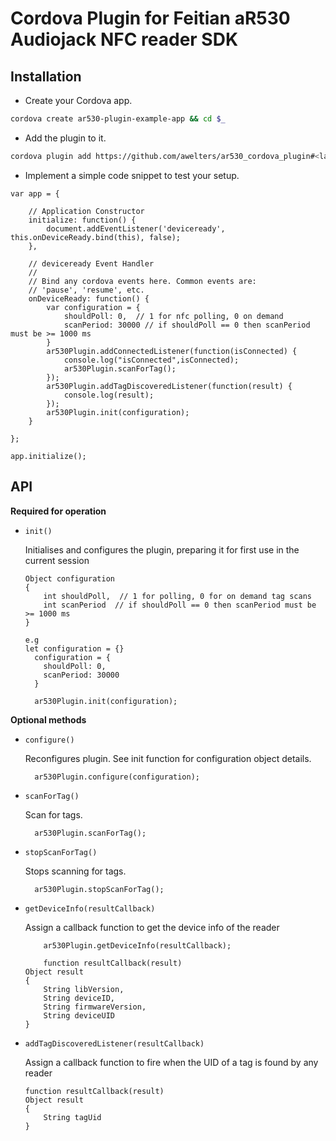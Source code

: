 # Cordova Plugin for Feitian aR530 Audiojack NFC reader SDK

## Installation

- Create your Cordova app.

```bash
cordova create ar530-plugin-example-app && cd $_
```

- Add the plugin to it.

```bash
cordova plugin add https://github.com/awelters/ar530_cordova_plugin#<latest-commit-code>
```

- Implement a simple code snippet to test your setup.

```
var app = {

    // Application Constructor
    initialize: function() {
        document.addEventListener('deviceready', this.onDeviceReady.bind(this), false);
    },

    // deviceready Event Handler
    //
    // Bind any cordova events here. Common events are:
    // 'pause', 'resume', etc.
    onDeviceReady: function() {
        var configuration = {
            shouldPoll: 0,  // 1 for nfc polling, 0 on demand
            scanPeriod: 30000 // if shouldPoll == 0 then scanPeriod must be >= 1000 ms
        }
        ar530Plugin.addConnectedListener(function(isConnected) {
            console.log("isConnected",isConnected);
            ar530Plugin.scanForTag();
        });
        ar530Plugin.addTagDiscoveredListener(function(result) {
            console.log(result);
        });
        ar530Plugin.init(configuration);
    }

};

app.initialize();
```

## API

**Required for operation**

* `init()`

	Initialises and configures the plugin, preparing it for first use in the current session

    ```
    Object configuration
    {
        int shouldPoll,  // 1 for polling, 0 for on demand tag scans
        int scanPeriod  // if shouldPoll == 0 then scanPeriod must be >= 1000 ms
    }

    e.g
    let configuration = {}
      configuration = {
        shouldPoll: 0,
        scanPeriod: 30000
      }

      ar530Plugin.init(configuration);
    ```

**Optional methods**

* `configure()`

	Reconfigures plugin.  See init function for configuration object details.

	```
      ar530Plugin.configure(configuration);
	```

* `scanForTag()`

	Scan for tags.

	```
      ar530Plugin.scanForTag();
	```
	
* `stopScanForTag()`

	Stops scanning for tags.

	```
      ar530Plugin.stopScanForTag();
	```

* `getDeviceInfo(resultCallback)`

	Assign a callback function to get the device info of the reader

	```
      	ar530Plugin.getDeviceInfo(resultCallback);
      
      	function resultCallback(result)
	Object result
	{
		String libVersion,
		String deviceID,
		String firmwareVersion,
		String deviceUID
	}
	```

* `addTagDiscoveredListener(resultCallback)`

	Assign a callback function to fire when the UID of a tag is found by any reader

	```
	function resultCallback(result)
	Object result
	{
		String tagUid
	}
	```
